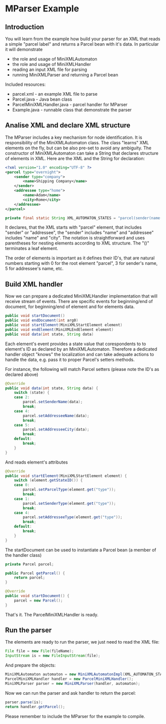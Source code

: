 MParser Example
===============

## Introduction

You will learn from the example how build your parser for an XML that reads a simple "parcel label" and returns a Parcel bean with it's data. In particular it will demonstrate
- the role and usage of MiniXMLAutomaton
- the role and usage of MiniXMLHandler
- reading an input XML file for parsing
- running MiniXMLParser and returning a Parcel bean

Included resources:
- parcel.xml - an example XML file to parse
- Parcel.java - Java bean class
- ParcelMiniXMLHandler.java - parcel handler for MParser
- Example.java - runnable class that demonstrate the parser

## Analise XML and declare XML structure

The MParser includes a key mechanism for node identification. It is responsibility of the MiniXMLAutomaton class. The class "learns" XML elements on the fly, but can be also pre-set to avoid any ambiguity. The constructor of MiniXMLAutomaton can take a String that declares structure of elements in XML. Here are the XML and the String for declaration:

``` XML
<?xml version="1.0" encoding="UTF-8" ?>
<parcel type="overnight">
	<sender type="company">
		<name>Shipping Company</name>
	</sender>
	<addressee type="home">
		<name>Adam</name>
		<city>Rome</city>
	</addressee>
</parcel>
```

``` Java
private final static String XML_AUTOMATON_STATES = "parcel(sender(name())addressee(name()city()))";
```

It declares, that the XML starts with "parcel" element, that includes "sender" or "addressee", the "sender" includes "name" and "addressee" includes "name" and "city".
The notation is straightforward and uses parentheses for nesting elements according to XML structure. The "()" terminates a leaf element.

The order of elements is important as it defines their ID's, that are natural numbers starting with 0 for the root element "parcel", 3 for sender's name, 5 for addressee's name, etc.

## Build XML handler

Now we can prepare a dedicated MiniXMLHandler implementation that will receive stream of events. There are specific events for beginning/end of document, for beginning/end of element and for elements data. 

``` Java
public void startDocument()
public void endDocument(int arg0)
public void startElement(MiniXMLStartElement element)
public void endElement(MiniXMLEndElement element)
public void data(int state, String data)
```

Each element's event provides a state value that corespondents to to element's ID as declared by an MiniXMLAutomaton. Therefore a dedicated handler object "knows" the localization and can take adequate actions to handle the data, e.g. pass it to proper Parcel's setters methods.

For instance, the following will match Parcel setters (please note the ID's as declared above)

``` Java
@Override
public void data(int state, String data) {
	switch (state) {
	case 2:
		parcel.setSenderName(data);
		break;
	case 4:
		parcel.setAddresseeName(data);
		break;
	case 5:
		parcel.setAddresseeCity(data);
		break;
	default:
		break;
	}
}
```

And reads element's attributes

``` Java
@Override
public void startElement(MiniXMLStartElement element) {
	switch (element.getStateID()) {
	case 0:
		parcel.setParcelType(element.get("type"));
		break;
	case 1:
		parcel.setSenderType(element.get("type"));
		break;
	case 4:
		parcel.setAddresseeType(element.get("type"));
		break;
	default:
		break;
	}
}
```

The startDocument can be used to instantiate a Parcel bean (a member of the handler class)

``` Java
private Parcel parcel;

public Parcel getParcel() {
	return parcel;
}

@Override
public void startDocument() {
	parcel = new Parcel();
}
```

That's it. The ParcelMiniXMLHandler is ready.

## Run the parser

The elements are ready to run the parser, we just need to read the XML file:

``` Java
File file = new File(fileName);
InputStream is = new FileInputStream(file);
```

And prepare the objects:

``` Java
MiniXMLAutomaton automaton = new MiniXMLAutomatonImpl(XML_AUTOMATON_STATES);
ParcelMiniXMLHandler handler = new ParcelMiniXMLHandler();
MiniXMLParser parser = new MiniXMLParser(handler, automaton);
```

Now we can run the parser and ask handler to return the parcel:

``` Java
parser.parse(is);
return handler.getParcel();
```

Please remember to include the MParser for the example to compile.

